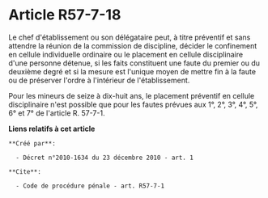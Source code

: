# Article R57-7-18

Le chef d'établissement ou son délégataire peut, à titre préventif et sans attendre la réunion de la commission de
discipline, décider le confinement en cellule individuelle ordinaire ou le placement en cellule disciplinaire d'une personne
détenue, si les faits constituent une faute du premier ou du deuxième degré et si la mesure est l'unique moyen de mettre fin
à la faute ou de préserver l'ordre à l'intérieur de l'établissement. 

Pour les mineurs de seize à dix-huit ans, le placement préventif en cellule disciplinaire n'est possible que pour les fautes
prévues aux 1°, 2°, 3°, 4°, 5°, 6° et 7° de l'article R. 57-7-1.

**Liens relatifs à cet article**

	**Créé par**:

	  - Décret n°2010-1634 du 23 décembre 2010 - art. 1

	**Cite**:

	  - Code de procédure pénale - art. R57-7-1
